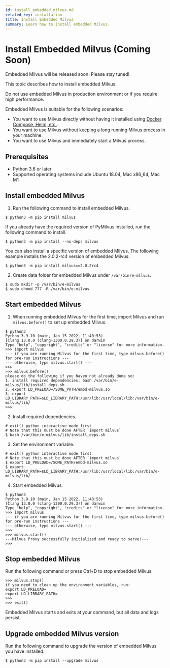 ```yaml
---
id: install_embedded_milvus.md
related_key: installation
title: Install Embedded Milvus
summary: Learn how to install embedded Milvus.
---
```


# Install Embedded Milvus (Coming Soon)

<div class="alert note">
Embedded Milvus will be released soon. Please stay tuned!
</div>

This topic describes how to install embedded Milvus. 

<div class="alert note">
Do not use embedded Milvus in production environment or if you require high performance.
</div>


Embedded Milvus is suitable for the following scenarios:
- You want to use Milvus directly without having it installed using [Docker Compose, Helm, etc.](install_standalone-docker.md).
- You want to use Milvus without keeping a long running Milvus process in your machine.
- You want to use Milvus and immediately start a Milvus process.

## Prerequisites

- Python 3.6 or later
- Supported operating systems include Ubuntu 18.04, Mac x86_64, Mac M1

## Install embedded Milvus

1. Run the following command to install embedded Milvus. 

```
$ python3 -m pip install milvus
```

If you already have the required version of PyMilvus installed, run the following command to install.

```
$ python3 -m pip install --no-deps milvus
```

You can also install a specific version of embedded Milvus. The following example installs the 2.0.2-rc4 version of embedded Milvus.

```
$ python3 -m pip install milvus==2.0.2rc4
```

2. Create data folder for embedded Milvus under `/var/bin/e-mllvus`.

```
$ sudo mkdir -p /var/bin/e-milvus
$ sudo chmod 777 -R /var/bin/e-milvus
```

## Start embedded Milvus

1. When running embedded Milvus for the first time, import Milvus and run `milvus.before()` to set up embedded Milvus.

```
$ python3
Python 3.9.10 (main, Jan 15 2022, 11:40:53)
[Clang 13.0.0 (clang-1300.0.29.3)] on darwin
Type "help", "copyright", "credits" or "license" for more information.
>>> import milvus
--- if you are running Milvus for the first time, type milvus.before() for pre-run instructions ---
--- otherwise, type milvus.start() ---
>>>
>>> milvus.before()
please do the following if you haven not already done so:
1. install required dependencies: bash /var/bin/e-milvus/lib/install_deps.sh
2. export LD_PRELOAD=/SOME_PATH/embd-milvus.so
3. export LD_LIBRARY_PATH=$LD_LIBRARY_PATH:/usr/lib:/usr/local/lib:/var/bin/e-milvus/lib/
>>>
```

2. Install required dependencies.

```
# exit() python interactive mode first
# Note that this must be done AFTER `import milvus`
$ bash /var/bin/e-milvus/lib/install_deps.sh
```

3. Set the environment variable.

```
# exit() python interactive mode first
# Note that this must be done AFTER `import milvus`
$ export LD_PRELOAD=/SOME_PATH/embd-milvus.so
$ export LD_LIBRARY_PATH=$LD_LIBRARY_PATH:/usr/lib:/usr/local/lib:/var/bin/e-milvus/lib/
```

4. Start embedded Milvus.

```
$ python3
Python 3.9.10 (main, Jan 15 2022, 11:40:53)
[Clang 13.0.0 (clang-1300.0.29.3)] on darwin
Type "help", "copyright", "credits" or "license" for more information.
>>> import milvus
--- if you are running Milvus for the first time, type milvus.before() for pre-run instructions ---
--- otherwise, type milvus.start() ---
>>>
>>> milvus.start()
---Milvus Proxy successfully initialized and ready to serve!---
>>>
```

## Stop embedded Milvus

Run the following command or press Ctrl+D to stop embedded Milvus.

```
>>> milvus.stop()
if you need to clean up the environment variables, run:
export LD_PRELOAD=
export LD_LIBRARY_PATH=
>>>
>>> exit()
```

<div class="alert note">
Embedded Milvus starts and exits at your command, but all data and logs persist.
</div>

## Upgrade embedded Milvus version

Run the following command to upgrade the version of embedded Milvus you have installed.

```
$ python3 -m pip install --upgrade milvus
```

